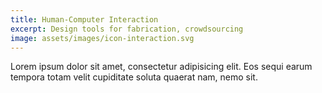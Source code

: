 ```yaml
---
title: Human-Computer Interaction
excerpt: Design tools for fabrication, crowdsourcing
image: assets/images/icon-interaction.svg
---
```


Lorem ipsum dolor sit amet, consectetur adipisicing elit. Eos sequi earum tempora totam velit cupiditate soluta quaerat nam, nemo sit.